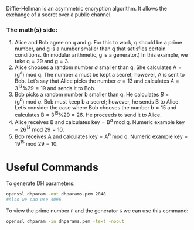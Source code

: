 
Diffie-Hellman is an asymmetric encryption algorithm. It allows the exchange of a secret over a public channel.

### The math(s) side:

1. Alice and Bob agree on q and g. For this to work, q should be a prime number, and g is a number smaller than q that satisfies certain conditions. (In modular arithmetic, g is a generator.) In this example, we take q = 29 and g = 3.
2. Alice chooses a random number _a_ smaller than q. She calculates A = (g$^a$) mod q. The number a must be kept a secret; however, A is sent to Bob. Let’s say that Alice picks the number _a_ = 13 and calculates _A_ = 3$^{13}$%29 = 19 and sends it to Bob.
3. Bob picks a random number b smaller than q. He calculates _B_ = (g$^b$) mod _q_. Bob must keep b a secret; however, he sends B to Alice. Let’s consider the case where Bob chooses the number b = 15 and calculates B = 3$^{15}$%29 = 26. He proceeds to send it to Alice.
4. Alice receives B and calculates key = B$^a$ mod q. Numeric example key = 26$^{13}$ mod 29 = 10.
5. Bob receives A and calculates key = A$^b$ mod q. Numeric example key = 19$^{15}$ mod 29 = 10.

# Useful Commands

To generate DH parameters:

```bash
openssl dhparam -out dhparams.pem 2048
#Also we can use 4096
```

To view the prime number `P` and the generator `G` we can use this command:

```bash
openssl dhparam -in dhparams.pem -text -noout
```
